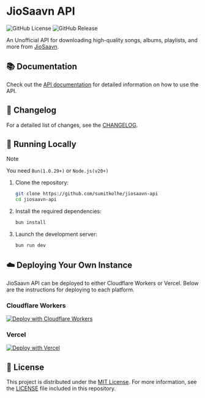 # JioSaavn API

![GitHub License](https://img.shields.io/github/license/sumitkolhe/jiosaavn-api)
![GitHub Release](https://img.shields.io/github/v/release/sumitkolhe/jiosaavn-api)

An Unofficial API for downloading high-quality songs, albums, playlists, and more from [JioSaavn](https://jiosaavn.com).

## 📚 Documentation

Check out the [API documentation](https://saavn.dev/docs) for detailed information on how to use the API.

## 📰 Changelog

For a detailed list of changes, see the [CHANGELOG](CHANGELOG.md).

## 🔌 Running Locally

> [!NOTE]
> You need `Bun(1.0.29+)` or `Node.js(v20+)`

1. Clone the repository:

   ```sh
   git clone https://github.com/sumitkolhe/jiosaavn-api
   cd jiosaavn-api
   ```

2. Install the required dependencies:

   ```sh
   bun install
   ```

3. Launch the development server:

   ```sh
   bun run dev
   ```

## ☁️ Deploying Your Own Instance

JioSaavn API can be deployed to either Cloudflare Workers or Vercel. Below are the instructions for deploying to each platform.

### Cloudflare Workers

[![Deploy with Cloudflare Workers](https://deploy.workers.cloudflare.com/button)](https://deploy.workers.cloudflare.com/?url=https://github.com/sumitkolhe/jiosaavn-api)

### Vercel

[![Deploy with Vercel](https://vercel.com/button)](https://vercel.com/new/clone?repository-url=https://github.com/sumitkolhe/jiosaavn-api)

## 📜 License

This project is distributed under the [MIT License](https://opensource.org/licenses/MIT). For more information, see the [LICENSE](LICENSE) file included in this repository.

